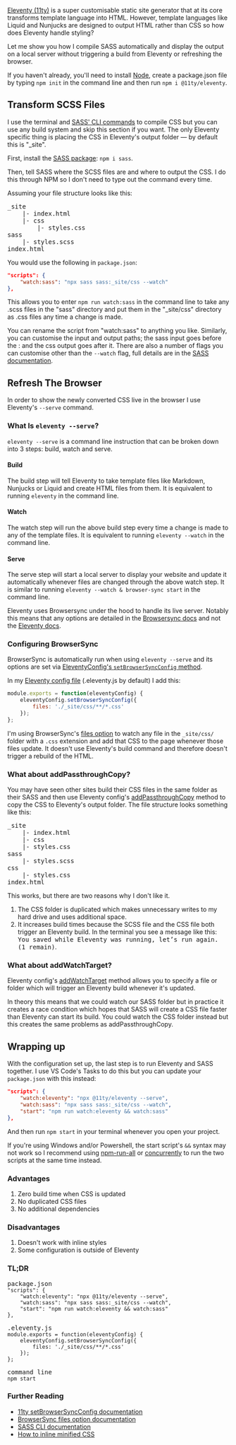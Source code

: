 [Eleventy (11ty)](https://www.11ty.dev/) is a super customisable static site generator that at its core transforms template language into HTML. However, template languages like Liquid and Nunjucks are designed to output HTML rather than CSS so how does Eleventy handle styling?

Let me show you how I compile SASS automatically and display the output on a local server without triggering a build from Eleventy or refreshing the browser.

 If you haven't already, you'll need to install [Node](https://nodejs.org/), create a package.json file by typing `npm init` in the command line and then run `npm i @11ty/eleventy`.


## Transform SCSS Files

I use the terminal and [SASS' CLI commands](https://sass-lang.com/documentation/cli/dart-sass) to compile CSS but you can use any build system and skip this section if you want. The only Eleventy specific thing is placing the CSS in Eleventy's output folder &mdash; by default this is "_site".

First, install the [SASS package](https://www.npmjs.com/package/sass): `npm i sass`.

Then, tell SASS where the SCSS files are and where to output the CSS. I do this through NPM so I don't need to type out the command every time.

Assuming your file structure looks like this:

<pre>
_site
	|- index.html
	|- css
		|- styles.css
sass
	|- styles.scss
index.html
</pre>

You would use the following in `package.json`:
```json
"scripts": {
	"watch:sass": "npx sass sass:_site/css --watch"
},
```

This allows you to enter `npm run watch:sass` in the command line to take any .scss files in the "sass" directory and put them in the "_site/css" directory as .css files any time a change is made.

You can rename the script from "watch:sass" to anything you like. Similarly, you can customise the input and output paths; the sass input goes before the : and the css output goes after it. There are also a number of flags you can customise other than the `--watch` flag, full details are in the [SASS documentation](https://sass-lang.com/documentation/cli/dart-sass).


## Refresh The Browser

In order to show the newly converted CSS live in the browser I use Eleventy's `--serve` command.


### What Is `eleventy --serve`?

`eleventy --serve` is a command line instruction that can be broken down into 3 steps: build, watch and serve.


#### Build
The build step will tell Eleventy to take template files like Markdown, Nunjucks or Liquid and create HTML files from them. It is equivalent to running `eleventy` in the command line.

#### Watch
The watch step will run the above build step every time a change is made to any of the template files. It is equivalent to running `eleventy --watch` in the command line.

#### Serve
The serve step will start a local server to display your website and update it automatically whenever files are changed through the above watch step. It is similar to running `eleventy --watch & browser-sync start` in the command line.

Eleventy uses Browsersync under the hood to handle its live server. Notably this means that any options are detailed in the [Browsersync docs](https://www.browsersync.io/docs/) and not the [Eleventy docs](https://www.11ty.dev/docs/).


### Configuring BrowserSync

BrowserSync is automatically run when using `eleventy --serve` and its options are set via [EleventyConfig's `setBrowserSyncConfig` method](https://www.11ty.dev/docs/watch-serve/#override-browsersync-server-options).

In my [Eleventy config file](https://www.11ty.dev/docs/config/) (.eleventy.js by default) I add this:

```js
module.exports = function(eleventyConfig) {
	eleventyConfig.setBrowserSyncConfig({
		files: './_site/css/**/*.css'
	});
};
```

I'm using BrowserSync's [files option](https://www.browsersync.io/docs/options#option-files) to watch any file in the `_site/css/` folder with a `.css` extension and add that CSS to the page whenever those files update. It doesn't use Eleventy's build command and therefore doesn't trigger a rebuild of the HTML.


### What about addPassthroughCopy?

You may have seen other sites build their CSS files in the same folder as their SASS and then use Eleventy config's [addPassthroughCopy](https://www.11ty.dev/docs/copy/) method to copy the CSS to Eleventy's output folder. The file structure looks something like this:
<pre>
_site
	|- index.html
	|- css
  	|- styles.css
sass
	|- styles.scss
css
	|- styles.css
index.html
</pre>

This works, but there are two reasons why I don't like it.
1. The CSS folder is duplicated which makes unnecessary writes to my hard drive and uses additional space.
1. It increases build times because the SCSS file and the CSS file both trigger an Eleventy build. In the terminal you see a message like this: <samp>You saved while Eleventy was running, let’s run again. (1 remain)</samp>.


### What about addWatchTarget?

Eleventy config's [addWatchTarget](https://www.11ty.dev/docs/watch-serve/) method allows you to specify a file or folder which will trigger an Eleventy build whenever it's updated.

In theory this means that we could watch our SASS folder but in practice it creates a race condition which hopes that SASS will create a CSS file faster than Eleventy can start its build. You could watch the CSS folder instead but this creates the same problems as addPassthroughCopy.


## Wrapping up

With the configuration set up, the last step is to run Eleventy and SASS together. I use VS Code's Tasks to do this but you can update your `package.json` with this instead:
```json
"scripts": {
	"watch:eleventy": "npx @11ty/eleventy --serve",
	"watch:sass": "npx sass sass:_site/css --watch",
	"start": "npm run watch:eleventy && watch:sass"
},
```

And then run `npm start` in your terminal whenever you open your project.

If you're using Windows and/or Powershell, the start script's `&&` syntax may not work so I recommend using [npm-run-all](https://www.npmjs.com/package/npm-run-all) or [concurrently](https://www.npmjs.com/package/concurrently) to run the two scripts at the same time instead.


### Advantages

1. Zero build time when CSS is updated
1. No duplicated CSS files
1. No additional dependencies


### Disadvantages

1. Doesn't work with inline styles
1. Some configuration is outside of Eleventy


### TL;DR
<pre>
package.json
<code class="lang-json">"scripts": {
	"watch:eleventy": "npx @11ty/eleventy --serve",
	"watch:sass": "npx sass sass:_site/css --watch",
	"start": "npm run watch:eleventy && watch:sass"
},</code>
</pre>

<pre>
.eleventy.js
<code class="lang-js">module.exports = function(eleventyConfig) {
	eleventyConfig.setBrowserSyncConfig({
		files: './_site/css/**/*.css'
	});
};</code>
</pre>

<pre>
command line
<code class="lang-shell">npm start</code>
</pre>


### Further Reading

- [11ty setBrowserSyncConfig documentation](https://www.11ty.dev/docs/watch-serve/)
- [BrowserSync files option documentation](https://www.browsersync.io/docs/options#option-files)
- [SASS CLI documentation](https://sass-lang.com/documentation/cli/dart-sass)
- [How to inline minified CSS](https://www.11ty.dev/docs/quicktips/inline-css/)